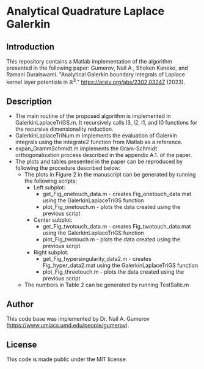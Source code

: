 # Analytical Quadrature Laplace Galerkin

## Introduction
This repository contains a Matlab implementation of the algorithm presented in the following paper:
Gumerov, Nail A., Shoken Kaneko, and Ramani Duraiswami. "Analytical Galerkin boundary integrals of Laplace kernel layer potentials in $\mathbb{R}^3$." https://arxiv.org/abs/2302.03247 (2023).


## Description

- The main routine of the proposed algorithm is implemented in GalerkinLaplaceTriGS.m. It recursively calls I3, I2, I1, and I0 functions for the recursive dimensionality reduction. 
- GalerkinLaplaceTriNum.m implements the evaluation of Galerkin integrals using the integrate2 function from Matlab as a reference.
- expan_GrammSchmidt.m implements the Gram-Schmidt orthogonalization process described in the appendix A.1. of the paper.
- The plots and tables presented in the paper can be reproduced by following the procedure described below:
  - The plots in Figure 2 in the manuscript can be generated by running the following scripts:
    - Left subplot:
      - get_Fig_onetouch_data.m - creates Fig_onetouch_data.mat using the GalerkinLaplaceTriGS function
      - plot_Fig_onetouch.m - plots the data created using the previous script
    - Center subplot:
      - get_Fig_twotouch_data.m - creates Fig_twotouch_data.mat using the GalerkinLaplaceTriGS function
      - plot_Fig_twotouch.m - plots the data created using the previous script
    - Right subplot: 
      - get_Fig_hypersingularity_data2.m - creates Fig_hyper_data2.mat using the GalerkinLaplaceTriGS function
      - plot_Fig_threetouch.m - plots the data created using the previous script
  - The numbers in Table 2 can be generated by running TestSalle.m

## Author
This code base was implemented by Dr. Nail A. Gumerov (https://www.umiacs.umd.edu/people/gumerov).

## License
This code is made public under the MIT license.
